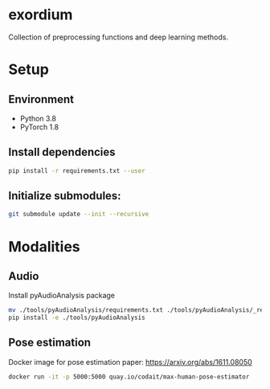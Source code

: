 # exordium
Collection of preprocessing functions and deep learning methods.

# Setup
## Environment
* Python 3.8
* PyTorch 1.8

## Install dependencies
```bash
pip install -r requirements.txt --user
```

## Initialize submodules:
```bash
git submodule update --init --recursive
```

# Modalities
## Audio
Install pyAudioAnalysis package
```bash
mv ./tools/pyAudioAnalysis/requirements.txt ./tools/pyAudioAnalysis/_requirements.txt 
pip install -e ./tools/pyAudioAnalysis
```

## Pose estimation
Docker image for pose estimation
paper: https://arxiv.org/abs/1611.08050
```bash
docker run -it -p 5000:5000 quay.io/codait/max-human-pose-estimator
```
